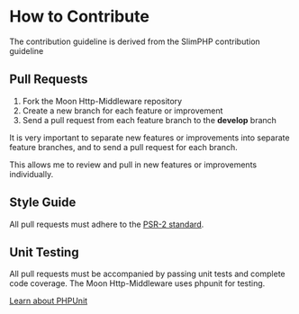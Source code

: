 # How to Contribute

The contribution guideline is derived from the SlimPHP contribution guideline
 
## Pull Requests

1. Fork the Moon Http-Middleware repository
2. Create a new branch for each feature or improvement
3. Send a pull request from each feature branch to the **develop** branch

It is very important to separate new features or improvements into separate feature branches, and to send a
pull request for each branch.

This allows me to review and pull in new features or improvements individually.

## Style Guide

All pull requests must adhere to the [PSR-2 standard](https://github.com/php-fig/fig-standards/blob/master/accepted/PSR-2-coding-style-guide.md).

## Unit Testing

All pull requests must be accompanied by passing unit tests and complete code coverage. The Moon Http-Middleware uses phpunit for testing.

[Learn about PHPUnit](https://github.com/sebastianbergmann/phpunit/)
